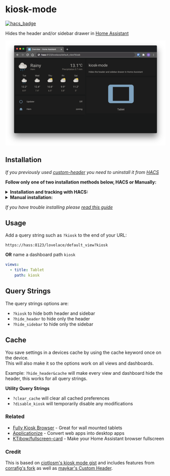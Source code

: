 # kiosk-mode

[![hacs_badge](https://img.shields.io/badge/HACS-Default-orange.svg)](https://github.com/custom-components/hacs)

Hides the header and/or sidebar drawer in [Home Assistant](https://www.home-assistant.io/)

![image](example1.png)

## Installation

*If you previously used [custom-header](https://github.com/maykar/custom-header) you need to uninstall it from [HACS](https://hacs.xyz/)*<br>

**Follow only one of two installation methods below, HACS or Manually:**

<details>
  <summary><b>Installation and tracking with HACS:</b></summary>

* In the "Frontend" section hit the plus icon in the bottom right
* Search for `Kiosk Mode` and install it
* If using YAML mode or if HACS doesn't automatically add it you'll need to add the resource below

YAML mode users will add it to their [configuration.yaml](https://www.home-assistant.io/lovelace/dashboards-and-views/#adding-more-dashboards-with-yaml) file.
Non-YAML mode, or Storage Mode, users can find resources in their sidebar under `"Configuration" > "Lovelace Dashboards" > "Resources"`

```yaml
resources:
  - url: /hacsfiles/kiosk-mode/kiosk-mode.js
    type: module
```

</details>

<details>
  <summary><b>Manual installation:</b></summary>

* Download [kiosk-mode.js](https://raw.githubusercontent.com/matt8707/kiosk-mode/master/kiosk-mode.js) and place it in your `www` folder
* Add the resource below

YAML mode users add it to their [configuration.yaml](https://www.home-assistant.io/lovelace/dashboards-and-views/#adding-more-dashboards-with-yaml) file.
Non-YAML mode, or Storage Mode, users can find resources in their sidebar under `"Configuration" > "Lovelace Dashboards" > "Resources"`

```yaml
resources:
  # You'll need to update the version number at the end of the url after every update.
  - url: /local/kiosk-mode.js?v=1.2.1
    type: module
```

</details>

*If you have trouble installing please [read this guide](https://github.com/thomasloven/hass-config/wiki/Lovelace-Plugins)*

## Usage
Add a query string such as `?kiosk` to the end of your URL:

```
https://hass:8123/lovelace/default_view?kiosk
```

**OR** name a dashboard path `kiosk`

```yaml
views:
  - title: Tablet
    path: kiosk

```

## Query Strings

The query strings options are:

* `?kiosk` to hide both header and sidebar
* `?hide_header` to hide only the header
* `?hide_sidebar` to hide only the sidebar

## Cache

You save settings in a devices cache by using the cache keyword once on the device.<br>This will also make it so the options work on all views and dashboards.

Example: `?hide_header&cache` will make every view and dashboard hide the header, this works for all query strings.

**Utility Query Strings**

* `?clear_cache` will clear all cached preferences
* `?disable_kiosk` will temporarily disable any modifications

### Related

* [Fully Kiosk Browser](https://www.fully-kiosk.com/) - Great for wall mounted tablets
* [Applicationize](https://applicationize.me/) - Convert web apps into desktop apps
* [KTibow/fullscreen-card](https://github.com/KTibow/fullscreen-card) - Make your Home Assistant browser fullscreen

### Credit
This is based on [ciotlosm's kiosk mode gist](https://gist.github.com/ciotlosm/1f09b330aa5bd5ea87b59f33609cc931) and includes features from [corrafig's fork](https://gist.github.com/corrafig/c8288df960e7f59e82c12d14de26fde8) as well as [maykar's Custom Header](https://github.com/maykar/custom-header/).
